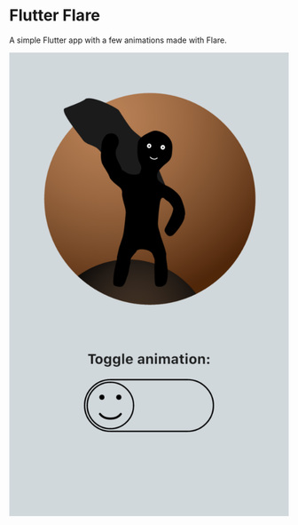 # Flutter Flare

A simple Flutter app with a few animations made with Flare.

![screenshot](./screenshot.png?raw=true "Screenshot from the app in idle state")
